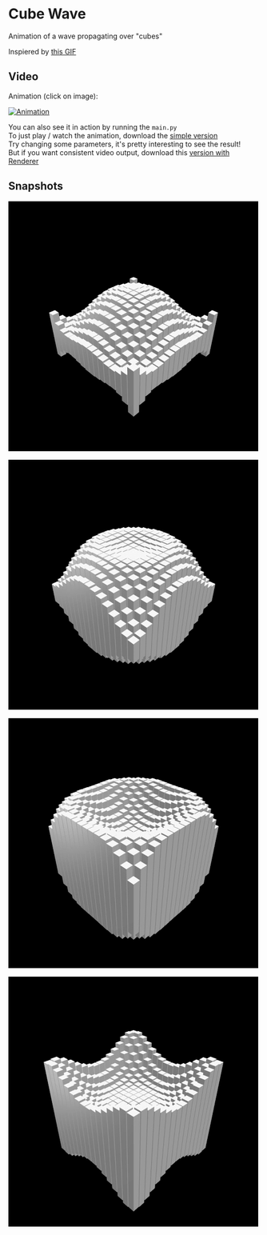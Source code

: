 # Cube Wave

Animation of a wave propagating over "cubes"

Inspiered by [this GIF](https://beesandbombs.tumblr.com/post/149654056864/cube-wave)

## Video

Animation (click on image):

[![Animation](https://img.youtube.com/vi/LUp-k7q_8I0/0.jpg)](https://www.youtube.com/watch?v=LUp-k7q_8I0)

You can also see it in action by running the `main.py`  
To just play / watch the animation, download the [simple version](https://github.com/0dminnimda/Cube_Wave/releases/tag/2021.07.19)  
Try changing some parameters, it's pretty interesting to see the result!  
But if you want consistent video output, download this [version with Renderer](https://github.com/0dminnimda/Cube_Wave/releases/tag/2021.08.05)  

## Snapshots

![snapshot_1](images/snapshot_1.png)

![snapshot_2](images/snapshot_2.png)

![snapshot_3](images/snapshot_3.png)

![snapshot_4](images/snapshot_4.png)
